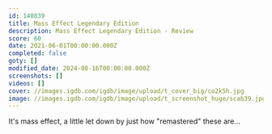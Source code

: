 ```yaml
---
id: 140839
title: Mass Effect Legendary Edition
description: Mass Effect Legendary Edition - Review
score: 60
date: 2021-06-01T00:00:00.000Z
completed: false
goty: []
modified_date: 2024-08-16T00:00:00.000Z
screenshots: []
videos: []
cover: //images.igdb.com/igdb/image/upload/t_cover_big/co2k5h.jpg
image: //images.igdb.com/igdb/image/upload/t_screenshot_huge/scab39.jpg
---
```

It's mass effect, a little let down by just how "remastered" these are...